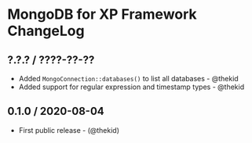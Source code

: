 MongoDB for XP Framework ChangeLog
========================================================================

## ?.?.? / ????-??-??

* Added `MongoConnection::databases()` to list all databases - @thekid
* Added support for regular expression and timestamp types - @thekid

## 0.1.0 / 2020-08-04

* First public release - (@thekid)
